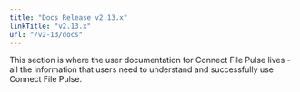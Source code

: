 ```yaml
---
title: "Docs Release v2.13.x"
linkTitle: "v2.13.x"
url: "/v2-13/docs"
---
```

This section is where the user documentation for Connect File Pulse lives - all the information that users need to understand and successfully use Connect File Pulse.
